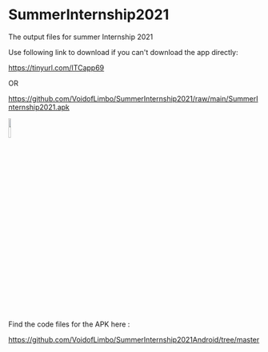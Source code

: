# SummerInternship2021
The output files for summer Internship 2021

Use following link to download if you can't download the app directly:

https://tinyurl.com/ITCapp69

OR

https://github.com/VoidofLimbo/SummerInternship2021/raw/main/SummerInternship2021.apk

<img src="https://user-images.githubusercontent.com/22808189/130461919-e88f30b5-675c-45ee-892c-ae50be5abbb1.png" width="10%">


Find the code files for the APK here :

https://github.com/VoidofLimbo/SummerInternship2021Android/tree/master

